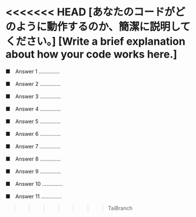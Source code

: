 <<<<<<< HEAD
[あなたのコードがどのように動作するのか、簡潔に説明してください。]
[Write a brief explanation about how your code works here.]
=======
﻿■　Answer 1
..............


■　Answer 2
..............


■　Answer 3
..............


■　Answer 4
..............


■　Answer 5
..............


■　Answer 6
..............


■　Answer 7
..............


■　Answer 8
..............


■　Answer 9
..............


■　Answer 10
..............


■　Answer 11
..............
>>>>>>> TaiBranch

